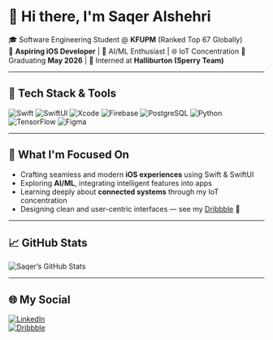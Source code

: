# 👋 Hi there, I'm Saqer Alshehri

🎓 Software Engineering Student @ **KFUPM** (Ranked Top 67 Globally)  
📱 **Aspiring iOS Developer** | 🤖 AI/ML Enthusiast | 🌐 IoT Concentration
🎯 Graduating **May 2026** | 🚀 Interned at **Halliburton (Sperry Team)**
 

---

## 🔧 Tech Stack & Tools

![Swift](https://img.shields.io/badge/Swift-FA7343?style=for-the-badge&logo=swift&logoColor=white)
![SwiftUI](https://img.shields.io/badge/SwiftUI-000000?style=for-the-badge&logo=swift&logoColor=white)
![Xcode](https://img.shields.io/badge/Xcode-147EFB?style=for-the-badge&logo=xcode&logoColor=white)
![Firebase](https://img.shields.io/badge/Firebase-FFCA28?style=for-the-badge&logo=firebase&logoColor=black)
![PostgreSQL](https://img.shields.io/badge/PostgreSQL-4169E1?style=for-the-badge&logo=postgresql&logoColor=white)
![Python](https://img.shields.io/badge/Python-3776AB?style=for-the-badge&logo=python&logoColor=white)
![TensorFlow](https://img.shields.io/badge/TensorFlow-FF6F00?style=for-the-badge&logo=tensorflow&logoColor=white)
![Figma](https://img.shields.io/badge/Figma-F24E1E?style=for-the-badge&logo=figma&logoColor=white)

---

## 🚀 What I'm Focused On
- Crafting seamless and modern **iOS experiences** using Swift & SwiftUI  
- Exploring **AI/ML**, integrating intelligent features into apps  
- Learning deeply about **connected systems** through my IoT concentration
- Designing clean and user-centric interfaces — see my [Dribbble](https://dribbble.com/riche-homme-10) 🎨  

---

## 📈 GitHub Stats

![Saqer’s GitHub Stats](https://github-readme-stats.vercel.app/api?username=SaqerAlshehri&show_icons=true&theme=tokyonight)

---

## 🌐 My Social

[![LinkedIn](https://img.shields.io/badge/LinkedIn-0077B5?style=flat-square&logo=linkedin&logoColor=white)](https://www.linkedin.com/in/saqer-alshehri-73b90021b/)  
[![Dribbble](https://img.shields.io/badge/Dribbble-EA4C89?style=flat-square&logo=dribbble&logoColor=white)](https://dribbble.com/riche-homme-10)

